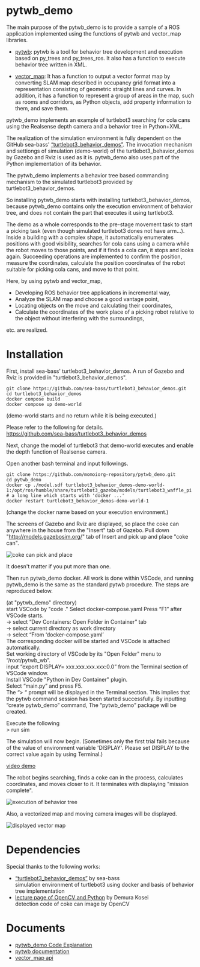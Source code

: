 # pytwb_demo
The main purpose of the pytwb_demo is to provide a sample of a ROS application implemented using the functions of pytwb and vector_map libraries.

- [pytwb](https://github.com/momoiorg-repository/pytwb):
pytwb is a tool for behavior tree development and execution based on py_trees and py_trees_ros. It also has a function to execute behavior tree written in XML.

- [vector_map](https://github.com/RobotSpatialCognition/vector_map):
It has a function to output a vector format map by converting SLAM map described in occupancy grid format into a representation consisting of geometric straight lines and curves. In addition, it has a function to represent a group of areas in the map, such as rooms and corridors, as Python objects, add property information to them, and save them.

pytwb_demo implements an example of turtlebot3 searching for cola cans using the Realsense depth camera and a behavior tree in Python+XML.

The realization of the simulation environment is fully dependent on the GitHub sea-bass' [“turtlebot3_behavior_demos”](https://github.com/sea-bass/turtlebot3_behavior_demos). The invocation mechanism and settiongs of simulation (demo-world) of the turtlebot3_behavior_demos by Gazebo and Rviz is used as it is. pytwb_demo also uses part of the Python implementation of its behavior.

The pytwb_demo implements a behavior tree based commanding mechanism to the simulated turtlebot3 provided by turtlebot3_behavior_demos. 

So installing pytwb_demo starts with installing turtlebot3_behavior_demos, because pytwb_demo contains only the execution environment of behavior tree, and does not contain the part that executes it using turtlebot3. 

The demo as a whole corresponds to the pre-stage movement task to start a picking task (even though simulated turtlebot3 dones not have arm...). Inside a building with a complex shape, it automatically enumerates positions with good visibility, searches for cola cans using a camera while the robot moves to those points, and if it finds a cola can, it stops and looks again. Succeeding operations are implemented to confirm the position, measure the coordinates, calculate the position coordinates of the robot suitable for picking cola cans, and move to that point.

Here, by using pytwb and vector_map,
- Developing ROS behavior tree applications in incremental way,
- Analyze the SLAM map and choose a good vantage point,
- Locating objects on the move and calculating their coordinates,
- Calculate the coordinates of the work place of a picking robot relative to the object without interfering with the surroundings,

etc. are realized.

# Installation
First, install sea-bass' turtlebot3_behavior_demos. A run of Gazebo and Rviz is provided in "turtlebot3_behavior_demos". 

```
git clone https://github.com/sea-bass/turtlebot3_behavior_demos.git  
cd turtlebot3_behavior_demos  
docker compose build  
docker compose up demo-world
```
(demo-world starts and no return while it is being executed.)

Please refer to the following for details.  
https://github.com/sea-bass/turtlebot3_behavior_demos  

Next, change the model of turtlebot3 that demo-world executes and enable the depth function of Realsense camera.  

Open another bash terminal and input followings.  

```
git clone https://github.com/momoiorg-repository/pytwb_demo.git  
cd pytwb_demo  
docker cp ./model.sdf turtlebot3_behavior_demos-demo-world-1:/opt/ros/humble/share/turtlebot3_gazebo/models/turtlebot3_waffle_pi  # a long line which starts with 'docker ...'
docker restart turtlebot3_behavior_demos-demo-world-1  
```

(change the docker name based on your execution environment.)

The screens of Gazebo and Rviz are displayed, so place the coke can anywhere in the house from the "Insert" tab of Gazebo.  Pull down "http://models.gazebosim.org/" tab of Insert and pick up and place "coke can".

![coke can pick and place](resource/coke.jpg)

 It doesn't matter if you put more than one.

Then run pytwb_demo docker. All work is done within VSCode, and running pytwb_demo is the same as the standard pytwb procedure. The steps are reproduced below. 

(at "pytwb_demo" directory)  
start VSCode by "code ."
Select docker-compose.yaml
Press “F1” after VSCode starts.  
 -> select “Dev Containers: Open Folder in Container” tab  
 -> select current directory as work directory  
 -> select “From ‘docker-compose.yaml’  
The corresponding docker will be started and VSCode is attached automatically.  
Set working directory of VSCode by its "Open Folder" menu to “/root/pytwb_wb”.  
input “export DISPLAY= xxx.xxx.xxx.xxx:0.0” from the Terminal section of VSCode window.  
Install VSCode "Python in Dev Container" plugin.  
Select “main.py” and press F5.  
The “> “ prompt will be displayed in the Terminal section.   This implies that the pytwb command session has been started successfully. 
By inputting “create pytwb_demo” command, The “pytwb_demo” package will be created. 

Execute the following  
\> run sim

The simulation will now begin.  (Sometimes only the first trial fails
because of the value of environment variable 'DISPLAY'.
Please set DISPLAY to the correct value again by using Terminal.) 

[video demo](https://momoi.org/wp-content/uploads/2023/06/demo.mp4)  

The robot begins searching, finds a coke can in the process, calculates coordinates, and moves closer to it.  It terminates with displaying "mission complete".

![execution of behavior tree](resource/prog.jpg)

 Also, a vectorized map and moving camera images will be displayed.

![displayed vector map](resource/map.jpg)

# Dependencies  
Special thanks to the following works:  
- [“turtlebot3_behavior_demos”](https://github.com/sea-bass/turtlebot3_behavior_demos) by sea-bass  
simulation environment of turtlebot3 using docker and basis of behavior tree implementation
- [lecture page of OpenCV and Python](https://demura.net/education/22777.html) by Demura Kosei  
detection code of coke can image by OpenCV

# Documents  
- [pytwb_demo Code Explanation](doc/pytwb_ws.md)
- [pytwb documentation](https://github.com/momoiorg-repository/pytwb/tree/main/doc/overview.md) 
- [vector_map api](https://github.com/RobotSpatialCognition/vector_map/blob/main/doc/overview.md)